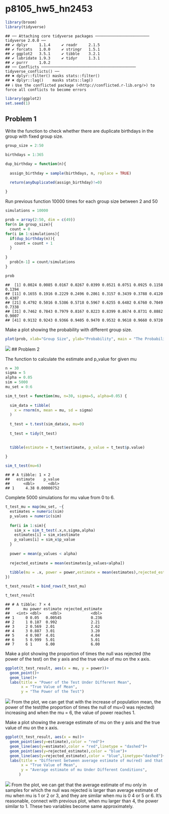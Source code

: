 p8105_hw5_hn2453
================

``` r
library(broom)
library(tidyverse)
```

    ## ── Attaching core tidyverse packages ──────────────────────── tidyverse 2.0.0 ──
    ## ✔ dplyr     1.1.4     ✔ readr     2.1.5
    ## ✔ forcats   1.0.0     ✔ stringr   1.5.1
    ## ✔ ggplot2   3.5.1     ✔ tibble    3.2.1
    ## ✔ lubridate 1.9.3     ✔ tidyr     1.3.1
    ## ✔ purrr     1.0.2     
    ## ── Conflicts ────────────────────────────────────────── tidyverse_conflicts() ──
    ## ✖ dplyr::filter() masks stats::filter()
    ## ✖ dplyr::lag()    masks stats::lag()
    ## ℹ Use the conflicted package (<http://conflicted.r-lib.org/>) to force all conflicts to become errors

``` r
library(ggplot2)
set.seed(1)
```

## Problem 1

Write the function to check whether there are duplicate birthdays in the
group with fixed group size.

``` r
group_size = 2:50

birthdays = 1:365

dup_birthday = function(n){
  
  assign_birthday = sample(birthdays, n, replace = TRUE)

  return(anyDuplicated(assign_birthday)!=0)
  
}
```

Run previous function 10000 times for each group size between 2 and 50

``` r
simulations = 10000

prob = array(2:50, dim = c(49))
for(n in group_size){
  count = 0
for(i in 1:simulations){
  if(dup_birthday(n)){
    count = count + 1
  }
  
}
  prob[n-1] = count/simulations
}

prob
```

    ##  [1] 0.0024 0.0085 0.0167 0.0267 0.0399 0.0521 0.0751 0.0925 0.1158 0.1394
    ## [11] 0.1655 0.1916 0.2229 0.2496 0.2861 0.3157 0.3439 0.3788 0.4120 0.4387
    ## [21] 0.4792 0.5016 0.5386 0.5718 0.5967 0.6255 0.6482 0.6760 0.7049 0.7338
    ## [31] 0.7462 0.7843 0.7979 0.8167 0.8223 0.8399 0.8674 0.8731 0.8882 0.9007
    ## [41] 0.9132 0.9243 0.9366 0.9405 0.9470 0.9532 0.9618 0.9660 0.9720

Make a plot showing the probability with different group size.

``` r
plot(prob, xlab="Group Size", ylab="Probability", main = "The Probability of People in Certain Group Size Sharing Same Birthday")
```

![](p8105_hw5_hn2453_files/figure-gfm/unnamed-chunk-4-1.png)<!-- --> \##
Problem 2

The function to calculate the estimate and p_value for given mu

``` r
n = 30
sigma = 5
alpha = 0.05
sim = 5000
mu_set = 0:6

sim_t_test = function(mu, n=30, sigma=5, alpha=0.05) {
  
  sim_data = tibble(
    x = rnorm(n, mean = mu, sd = sigma)
  )
  
  t_test = t.test(sim_data$x, mu=0)
  
  t_test = tidy(t_test)
  

  tibble(estimate = t_test$estimate, p_value = t_test$p.value)
    
}
```

``` r
sim_t_test(mu=6)
```

    ## # A tibble: 1 × 2
    ##   estimate    p_value
    ##      <dbl>      <dbl>
    ## 1     4.38 0.00000752

Complete 5000 simulations for mu value from 0 to 6.

``` r
t_test_mu = map(mu_set, ~{
  estimates = numeric(sim)
  p_values = numeric(sim)
  
  for(i in 1:sim){
    sim_x = sim_t_test(.x,n,sigma,alpha)
    estimates[i] = sim_x$estimate
    p_values[i] = sim_x$p_value
  }
  
  power = mean(p_values < alpha)
  
  rejected_estimate = mean(estimates[p_values<alpha])
  
  tibble(mu = .x, power = power,estimate = mean(estimates),rejected_estimate = rejected_estimate)
})

t_test_result = bind_rows(t_test_mu)
```

``` r
t_test_result
```

    ## # A tibble: 7 × 4
    ##      mu power estimate rejected_estimate
    ##   <int> <dbl>    <dbl>             <dbl>
    ## 1     0 0.05   0.00545             0.236
    ## 2     1 0.187  0.992               2.21 
    ## 3     2 0.569  2.01                2.62 
    ## 4     3 0.887  3.01                3.20 
    ## 5     4 0.987  4.01                4.04 
    ## 6     5 0.999  5.01                5.01 
    ## 7     6 1      6.00                6.00

Make a plot showing the proportion of times the null was rejected (the
power of the test) on the y axis and the true value of mu on the x axis.

``` r
ggplot(t_test_result, aes(x = mu, y = power))+
  geom_point()+
  geom_line()+
  labs(title = "Power of the Test Under Different Mean",
       x = "True Value of Mean",
       y = "The Power of the Test")
```

![](p8105_hw5_hn2453_files/figure-gfm/unnamed-chunk-9-1.png)<!-- -->
From the plot, we can get that with the increase of population mean, the
power of the test(the proportion of times the null of mu=0 was rejected)
increasing and when the mu = 6, the value of power reaches 1.

Make a plot showing the average estimate of mu on the y axis and the
true value of mu on the x axis.

``` r
ggplot(t_test_result, aes(x = mu))+
  geom_point(aes(y=estimate),color = "red")+
  geom_line(aes(y=estimate),color = "red",linetype = "dashed")+
  geom_point(aes(y=rejected_estimate),color = "blue")+
  geom_line(aes(y=rejected_estimate),color = "blue",linetype="dashed")+
  labs(title = "Different between average estimate of mu(red) and that only for null rejected(blue)",
       x = "True Value of Mean",
       y = "Average estimate of mu Under Different Conditions",
      )
```

![](p8105_hw5_hn2453_files/figure-gfm/unnamed-chunk-10-1.png)<!-- -->
From the plot, we can get that the average estimate of mu only in
samples for which the null was rejected is larger than average estimate
of mu when mu is 1 or 2 or 3, and they are similar when mu is 0 4 or 5
or 6. It’s reasonable, connect with previous plot, when mu larger than
4, the power similar to 1. These two variables become same
approximately.
